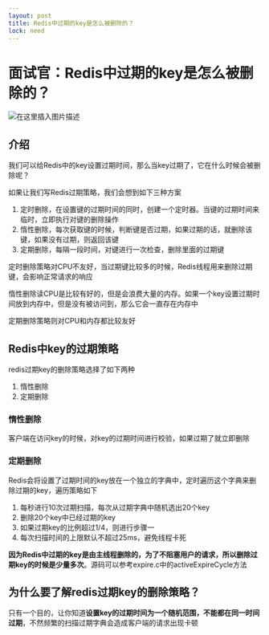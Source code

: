 ```yaml
---
layout: post
title: Redis中过期的key是怎么被删除的？
lock: need
---
```


# 面试官：Redis中过期的key是怎么被删除的？

![在这里插入图片描述](https://img-blog.csdnimg.cn/20201108181755982.png?)
## 介绍
我们可以给Redis中的key设置过期时间，那么当key过期了，它在什么时候会被删除呢？

如果让我们写Redis过期策略，我们会想到如下三种方案
1. 定时删除，在设置键的过期时间的同时，创建一个定时器。当键的过期时间来临时，立即执行对键的删除操作
2. 惰性删除，每次获取键的时候，判断键是否过期，如果过期的话，就删除该键，如果没有过期，则返回该键
3. 定期删除，每隔一段时间，对键进行一次检查，删除里面的过期键

定时删除策略对CPU不友好，当过期键比较多的时候，Redis线程用来删除过期键，会影响正常请求的响应

惰性删除读CPU是比较有好的，但是会浪费大量的内存。如果一个key设置过期时间放到内存中，但是没有被访问到，那么它会一直存在内存中

定期删除策略则对CPU和内存都比较友好

## Redis中key的过期策略
redis过期key的删除策略选择了如下两种

1. 惰性删除
2. 定期删除

### 惰性删除
客户端在访问key的时候，对key的过期时间进行校验，如果过期了就立即删除
### 定期删除
Redis会将设置了过期时间的key放在一个独立的字典中，定时遍历这个字典来删除过期的key，遍历策略如下

1. 每秒进行10次过期扫描，每次从过期字典中随机选出20个key
2. 删除20个key中已经过期的key
3. 如果过期key的比例超过1/4，则进行步骤一
4. 每次扫描时间的上限默认不超过25ms，避免线程卡死

**因为Redis中过期的key是由主线程删除的，为了不阻塞用户的请求，所以删除过期key的时候是少量多次**。源码可以参考expire.c中的activeExpireCycle方法

## 为什么要了解redis过期key的删除策略？

只有一个目的，让你知道**设置key的过期时间为一个随机范围，不能都在同一时间过期**，不然频繁的扫描过期字典会造成客户端的请求出现卡顿